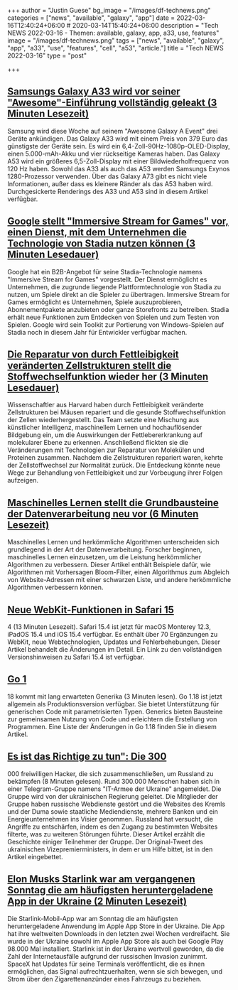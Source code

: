 +++
author = "Justin Guese"
bg_image = "/images/df-technews.png"
categories = ["news", "available", "galaxy", "app"]
date = 2022-03-16T12:40:24+06:00 # 2020-03-14T15:40:24+06:00
description = "Tech NEWS 2022-03-16 - Themen: available, galaxy, app, a33, use, features"
image = "/images/df-technews.png"
tags = ["news", "available", "galaxy", "app", "a33", "use", "features", "cell", "a53", "article."]
title = "Tech NEWS 2022-03-16"
type = "post"

+++

## [Samsungs Galaxy A33 wird vor seiner "Awesome"-Einführung vollständig geleakt (3 Minuten Lesezeit)](https://www.theverge.com/2022/3/15/22978815/samsung-galaxy-a33-midrange-a-series-phone-leak-awesome-event-price-specs-features)

 Samsung wird diese Woche auf seinem "Awesome Galaxy A Event" drei Geräte ankündigen. Das Galaxy A33 wird mit einem Preis von 379 Euro das günstigste der Geräte sein. Es wird ein 6,4-Zoll-90Hz-1080p-OLED-Display, einen 5.000-mAh-Akku und vier rückseitige Kameras haben. Das Galaxy A53 wird ein größeres 6,5-Zoll-Display mit einer Bildwiederholfrequenz von 120 Hz haben. Sowohl das A33 als auch das A53 werden Samsungs Exynos 1280-Prozessor verwenden. Über das Galaxy A73 gibt es nicht viele Informationen, außer dass es kleinere Ränder als das A53 haben wird. Durchgesickerte Renderings des A33 und A53 sind in diesem Artikel verfügbar.

## [Google stellt "Immersive Stream for Games" vor, einen Dienst, mit dem Unternehmen die Technologie von Stadia nutzen können (3 Minuten Lesedauer)](https://techcrunch.com/2022/03/15/google-unveils-immersive-stream-for-games-its-service-that-lets-companies-use-stadias-tech/)

 Google hat ein B2B-Angebot für seine Stadia-Technologie namens "Immersive Stream for Games" vorgestellt. Der Dienst ermöglicht es Unternehmen, die zugrunde liegende Plattformtechnologie von Stadia zu nutzen, um Spiele direkt an die Spieler zu übertragen. Immersive Stream for Games ermöglicht es Unternehmen, Spiele auszuprobieren, Abonnementpakete anzubieten oder ganze Storefronts zu betreiben. Stadia erhält neue Funktionen zum Entdecken von Spielen und zum Testen von Spielen. Google wird sein Toolkit zur Portierung von Windows-Spielen auf Stadia noch in diesem Jahr für Entwickler verfügbar machen.

## [Die Reparatur von durch Fettleibigkeit veränderten Zellstrukturen stellt die Stoffwechselfunktion wieder her (3 Minuten Lesedauer)](https://newatlas.com/medical/patching-up-broken-cell-structures-obesity-metabolic-function/)

 Wissenschaftler aus Harvard haben durch Fettleibigkeit veränderte Zellstrukturen bei Mäusen repariert und die gesunde Stoffwechselfunktion der Zellen wiederhergestellt. Das Team setzte eine Mischung aus künstlicher Intelligenz, maschinellem Lernen und hochauflösender Bildgebung ein, um die Auswirkungen der Fettlebererkrankung auf molekularer Ebene zu erkennen. Anschließend flickten sie die Veränderungen mit Technologien zur Reparatur von Molekülen und Proteinen zusammen. Nachdem die Zellstrukturen repariert waren, kehrte der Zellstoffwechsel zur Normalität zurück. Die Entdeckung könnte neue Wege zur Behandlung von Fettleibigkeit und zur Vorbeugung ihrer Folgen aufzeigen.

## [Maschinelles Lernen stellt die Grundbausteine der Datenverarbeitung neu vor (6 Minuten Lesezeit)](https://www.quantamagazine.org/machine-learning-reimagines-the-building-blocks-of-computing-20220315/)

 Maschinelles Lernen und herkömmliche Algorithmen unterscheiden sich grundlegend in der Art der Datenverarbeitung. Forscher beginnen, maschinelles Lernen einzusetzen, um die Leistung herkömmlicher Algorithmen zu verbessern. Dieser Artikel enthält Beispiele dafür, wie Algorithmen mit Vorhersagen Bloom-Filter, einen Algorithmus zum Abgleich von Website-Adressen mit einer schwarzen Liste, und andere herkömmliche Algorithmen verbessern können.

## [Neue WebKit-Funktionen in Safari 15](https://webkit.org/blog/12445/new-webkit-features-in-safari-15-4/)

4 (13 Minuten Lesezeit). Safari 15.4 ist jetzt für macOS Monterey 12.3, iPadOS 15.4 und iOS 15.4 verfügbar. Es enthält über 70 Ergänzungen zu WebKit, neue Webtechnologien, Updates und Fehlerbehebungen. Dieser Artikel behandelt die Änderungen im Detail. Ein Link zu den vollständigen Versionshinweisen zu Safari 15.4 ist verfügbar.

## [Go 1](https://www.infoworld.com/article/3645228/go-118-arrives-with-much-anticipated-generics.html)

18 kommt mit lang erwarteten Generika (3 Minuten lesen). Go 1.18 ist jetzt allgemein als Produktionsversion verfügbar. Sie bietet Unterstützung für generischen Code mit parametrisierten Typen. Generics bieten Bausteine zur gemeinsamen Nutzung von Code und erleichtern die Erstellung von Programmen. Eine Liste der Änderungen in Go 1.18 finden Sie in diesem Artikel.

## [Es ist das Richtige zu tun": Die 300](https://www.theguardian.com/world/2022/mar/15/volunteer-hackers-fight-russia)

000 freiwilligen Hacker, die sich zusammenschließen, um Russland zu bekämpfen (8 Minuten gelesen). Rund 300.000 Menschen haben sich in einer Telegram-Gruppe namens "IT-Armee der Ukraine" angemeldet. Die Gruppe wird von der ukrainischen Regierung geleitet. Die Mitglieder der Gruppe haben russische Webdienste gestört und die Websites des Kremls und der Duma sowie staatliche Mediendienste, mehrere Banken und ein Energieunternehmen ins Visier genommen. Russland hat versucht, die Angriffe zu entschärfen, indem es den Zugang zu bestimmten Websites filterte, was zu weiteren Störungen führte. Dieser Artikel erzählt die Geschichte einiger Teilnehmer der Gruppe. Der Original-Tweet des ukrainischen Vizepremierministers, in dem er um Hilfe bittet, ist in den Artikel eingebettet.

## [Elon Musks Starlink war am vergangenen Sonntag die am häufigsten heruntergeladene App in der Ukraine (2 Minuten Lesezeit)](https://www.teslarati.com/elon-musk-starlink-ukraine-most-downloaded-app/)

 Die Starlink-Mobil-App war am Sonntag die am häufigsten heruntergeladene Anwendung im Apple App Store in der Ukraine. Die App hat ihre weltweiten Downloads in den letzten zwei Wochen verdreifacht. Sie wurde in der Ukraine sowohl im Apple App Store als auch bei Google Play 98.000 Mal installiert. Starlink ist in der Ukraine wertvoll geworden, da die Zahl der Internetausfälle aufgrund der russischen Invasion zunimmt. SpaceX hat Updates für seine Terminals veröffentlicht, die es ihnen ermöglichen, das Signal aufrechtzuerhalten, wenn sie sich bewegen, und Strom über den Zigarettenanzünder eines Fahrzeugs zu beziehen.

